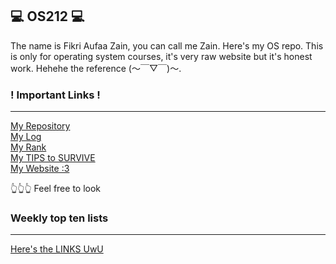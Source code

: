 ## 💻 OS212 💻
The name is Fikri Aufaa Zain, you can call me Zain. Here's my OS repo.
This is only for operating system courses, it's very raw website but it's honest work. Hehehe the reference (～￣▽￣)～.

### ! Important Links !  
- - -  
[My Repository](https://github.com/fikriazain/os212)  
[My Log](https://fikriazain.github.io/os212/TXT/mylog.txt)  
[My Rank](https://fikriazain.github.io/os212/TXT/myrank.txt)  
[My TIPS to SURVIVE](https://fikriazain.github.io/os212/TIPS/)  
[My Website :3](https://azyain.herokuapp.com/)

👆👆👆 Feel free to look  

### Weekly top ten lists  
- - -  

[Here's the LINKS UwU](https://fikriazain.github.io/os212/LINKS/)  
